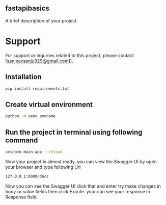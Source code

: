 ## fastapibasics

A brief description of your project.

# Support

For support or inquiries related to this project, please contact [sanjeevsanju929@gmail.com]).

## Installation
```bash
pip install requirements.txt
```

## Create virtual environment
```bash
python -m venv envname
```
## Run the project in terminal using following command
```bash
uvicorn main:app --reload
```
Now your project is almost ready, you can view the Swagger UI by open your browser and type following Url
```bash
127.0.0.1:8000/docs
```
Now you can see the Swagger UI click that and enter try make changes in body or value fields then click Excute.
your can see your response in Response field.
